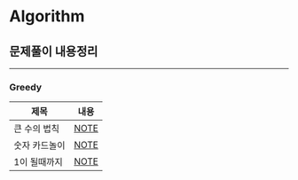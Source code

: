 # Algorithm
## 문제풀이 내용정리
---
### Greedy
|제목|내용|
|------|---|
|큰 수의 법칙|[NOTE](https://orangevinyl.github.io/categories1/Python_Greedy_%ED%81%B0%EC%88%98%EA%B5%AC%ED%95%98%EA%B8%B0/)|
|숫자 카드놀이|[NOTE](https://orangevinyl.github.io/Algorithm/Python_Greedy_%EC%88%AB%EC%9E%90%EC%B9%B4%EB%93%9C%EA%B2%8C%EC%9E%84/)|
|1이 될때까지|[NOTE](https://orangevinyl.github.io/Algorithm/Python_Greedy_1%EC%9D%B4%EB%90%A0%EB%95%8C%EA%B9%8C%EC%A7%80/)|

